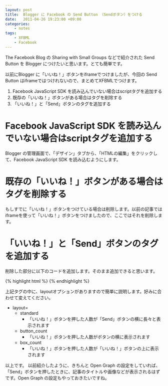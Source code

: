 ```yaml
---
layout: post
title:  Blogger に Facebook の Send Button （Sendボタン）をつける
date:   2011-04-26 19:23:00 +09:00
categories:
    - notes
tags:
    - XFBML
    - Facebook
---
```


The Facebook Blog の Sharing with Small Groups などで紹介された Send Button を Blogger につけたいと思います。とても簡単です。

以前にBlogger に「いいね！」ボタンをiframeでつけましたが、今回の Send Button はiframeではつけれないので、まとめてXFBMLでつけます。

1. Facebook JavaScript SDK を読み込んでいない場合はscriptタグを追加する
1. 既存の「いいね！」ボタンがある場合はタグを削除する
1. 「いいね！」と「Send」ボタンのタグを追加する

# Facebook JavaScript SDK を読み込んでいない場合はscriptタグを追加する

Blogger の管理画面で、「デザイン」タブから、「HTMLの編集」をクリックして、Facebook JavaScript SDK を読み込むようにします。 

# 既存の「いいね！」ボタンがある場合はタグを削除する

もしすでに「いいね！」ボタンをつけている場合は削除します。以前の記事ではiframeを使って「いいね！」ボタンをつけましたので、ここではそれを削除します。

# 「いいね！」と「Send」ボタンのタグを追加する

削除した部分に以下のコードを追加します。そのまま追加できると思います。

{% highlight html %}
<like expr:href="data:post.url" layout="button_count" send="true" show_faces="true" width="130"></like>
{% endhighlight %}

上記タグの中に、layoutオプションがありますので簡単に説明します。好みに合わせて変えてください。

- layout=
    - standard
        - 「いいね！」ボタンを押した人数が「Send」ボタンの横に長々と表示されます
    - button_count
        - 「いいね！」ボタンを押した人数がボタンの横に表示されます
    - box_count
        - 「いいね！」ボタンを押した人数が「いいね！」ボタンの上に表示されます

以上です。 以前紹介したように、きちんと Open Graph の設定をしていれば、「Send」ボタンを押したときに、記事のタイトルや画像などが表示されるはずです。Open Graph の設定もやっておきたいですね。 
